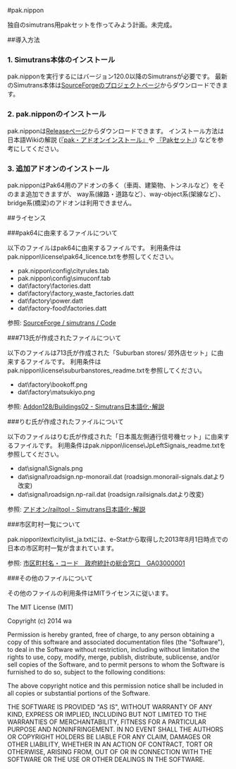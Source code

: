 #pak.nippon

独自のsimutrans用pakセットを作ってみよう計画。未完成。

##導入方法

### 1. Simutrans本体のインストール
pak.nipponを実行するにはバージョン120.0以降のSimutransが必要です。
最新のSimutrans本体は[SourceForgeのプロジェクトページ](http://sourceforge.net/projects/simutrans/files/simutrans/)からダウンロードできます。

### 2. pak.nipponのインストール
pak.nipponは[Releaseページ](https://github.com/wa-st/pak-nippon/releases)からダウンロードできます。
インストール方法は日本語Wikiの解説
([『pak・アドオンインストール』](http://japanese.simutrans.com/index.php?pak%A1%A6%A5%A2%A5%C9%A5%AA%A5%F3%A5%A4%A5%F3%A5%B9%A5%C8%A1%BC%A5%EB)や
[『Pakセット』](http://japanese.simutrans.com/index.php?Pak%A5%BB%A5%C3%A5%C8))
などを参考にしてください。

### 3. 追加アドオンのインストール

pak.nipponはPak64用のアドオンの多く（車両、建築物、トンネルなど）をそのまま追加できますが、
way系(線路・道路など）、way-object系(架線など）、bridge系(橋梁)のアドオンは利用できません。


##ライセンス

###pak64に由来するファイルについて

以下のファイルはpak64に由来するファイルです。
利用条件はpak.nippon\license\pak64_licence.txtを参照してください。

- pak.nippon\config\cityrules.tab
- pak.nippon\config\simuconf.tab
- dat\factory\factories.datt
- dat\factory\factory_waste_factories.datt
- dat\factory\power.datt
- dat\factory-food\factories.datt

参照: [SourceForge / simutrans / Code](http://sourceforge.net/p/simutrans/code/HEAD/tree/pak64/)


###713氏が作成されたファイルについて

以下のファイルは713氏が作成された「Suburban stores/ 郊外店セット」に由来するファイルです。
利用条件はpak.nippon\license\suburbanstores_readme.txtを参照してください。

- dat\factory\bookoff.png
- dat\factory\matsukiyo.png

参照: [Addon128/Buildings02 - Simutrans日本語化･解説](http://japanese.simutrans.com/index.php?Addon128%2FBuildings02)

###りむ氏が作成されたファイルについて

以下のファイルはりむ氏が作成された「日本風左側通行信号機セット」に由来するファイルです。
利用条件はpak.nippon\license\JpLeftSignais_readme.txtを参照してください。

- dat\signal\Signals.png
- dat\signal\roadsign.np-monorail.dat (roadsign.monorail-signals.datより改変)
- dat\signal\roadsign.np-rail.dat (roadsign.railsignals.datより改変)

参照: [アドオン/railtool - Simutrans日本語化･解説](http://japanese.simutrans.com/index.php?%A5%A2%A5%C9%A5%AA%A5%F3%2Frailtool)

###市区町村一覧について

pak.nippon\text\citylist_ja.txtには、e-Statから取得した2013年8月1日時点での日本の市区町村一覧が含まれています。

参照: [市区町村名・コード　政府統計の総合窓口　GA03000001](http://www.e-stat.go.jp/SG1/hyoujun/initialize.do)

###その他のファイルについて

その他のファイルの利用条件はMITライセンスに従います。

The MIT License (MIT)

Copyright (c) 2014 wa

Permission is hereby granted, free of charge, to any person obtaining a copy
of this software and associated documentation files (the "Software"), to deal
in the Software without restriction, including without limitation the rights
to use, copy, modify, merge, publish, distribute, sublicense, and/or sell
copies of the Software, and to permit persons to whom the Software is
furnished to do so, subject to the following conditions:

The above copyright notice and this permission notice shall be included in
all copies or substantial portions of the Software.

THE SOFTWARE IS PROVIDED "AS IS", WITHOUT WARRANTY OF ANY KIND, EXPRESS OR
IMPLIED, INCLUDING BUT NOT LIMITED TO THE WARRANTIES OF MERCHANTABILITY,
FITNESS FOR A PARTICULAR PURPOSE AND NONINFRINGEMENT. IN NO EVENT SHALL THE
AUTHORS OR COPYRIGHT HOLDERS BE LIABLE FOR ANY CLAIM, DAMAGES OR OTHER
LIABILITY, WHETHER IN AN ACTION OF CONTRACT, TORT OR OTHERWISE, ARISING FROM,
OUT OF OR IN CONNECTION WITH THE SOFTWARE OR THE USE OR OTHER DEALINGS IN
THE SOFTWARE.
 